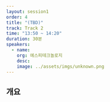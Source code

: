 ```yaml
---
layout: session1
order: 4
title: "(TBD)"
track: Track 2
time: "13:50 ~ 14:20"
duration: 30분
speakers:
  - name: 
    org: 에스피테크놀로지
    desc: 
    image: ../assets/imgs/unknown.png
---
```


## 개요
